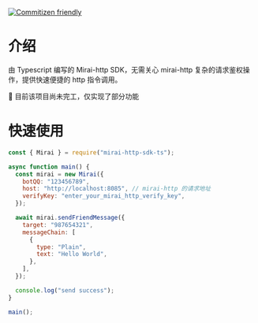 [![Commitizen friendly](https://img.shields.io/badge/commitizen-friendly-brightgreen.svg)](http://commitizen.github.io/cz-cli/)

# 介绍

由 Typescript 编写的 Mirai-http SDK，无需关心 mirai-http 复杂的请求鉴权操作，提供快速便捷的 http 指令调用。

🚧 目前该项目尚未完工，仅实现了部分功能

# 快速使用

```js
const { Mirai } = require("mirai-http-sdk-ts");

async function main() {
  const mirai = new Mirai({
    botQQ: "123456789",
    host: "http://localhost:8085", // mirai-http 的请求地址
    verifyKey: "enter_your_mirai_http_verify_key",
  });

  await mirai.sendFriendMessage({
    target: "987654321",
    messageChain: [
      {
        type: "Plain",
        text: "Hello World",
      },
    ],
  });

  console.log("send success");
}

main();
```